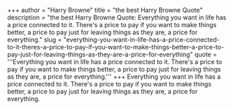 +++
author = "Harry Browne"
title = "the best Harry Browne Quote"
description = "the best Harry Browne Quote: Everything you want in life has a price connected to it. There's a price to pay if you want to make things better, a price to pay just for leaving things as they are, a price for everything."
slug = "everything-you-want-in-life-has-a-price-connected-to-it-theres-a-price-to-pay-if-you-want-to-make-things-better-a-price-to-pay-just-for-leaving-things-as-they-are-a-price-for-everything"
quote = '''Everything you want in life has a price connected to it. There's a price to pay if you want to make things better, a price to pay just for leaving things as they are, a price for everything.'''
+++
Everything you want in life has a price connected to it. There's a price to pay if you want to make things better, a price to pay just for leaving things as they are, a price for everything.
